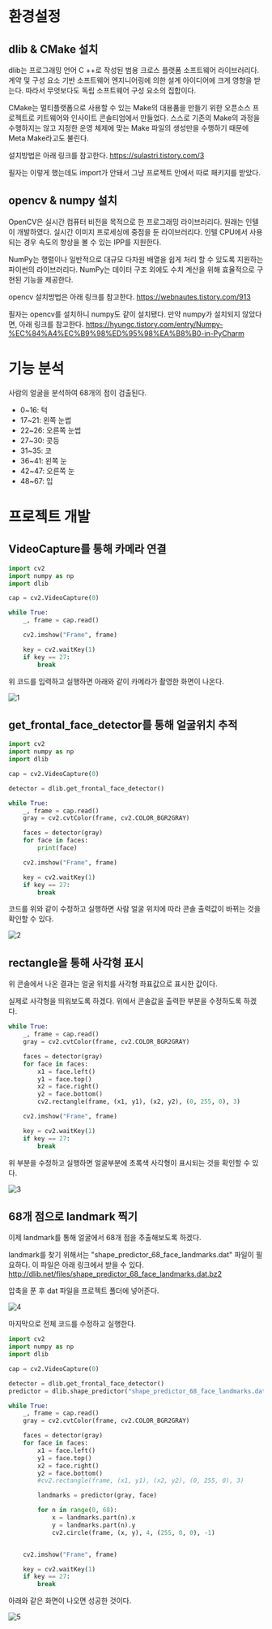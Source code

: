 # 환경설정
## dlib & CMake 설치
dlib는 프로그래밍 언어 C ++로 작성된 범용 크로스 플랫폼 소프트웨어 라이브러리다. 계약 및 구성 요소 기반 소프트웨어 엔지니어링에 의한 설계 아이디어에 크게 영향을 받는다. 따라서 무엇보다도 독립 소프트웨어 구성 요소의 집합이다.

CMake는 멀티플랫폼으로 사용할 수 있는 Make의 대용품을 만들기 위한 오픈소스 프로젝트로 키트웨어와 인사이트 콘솔티엄에서 만들었다. 스스로 기존의 Make의 과정을 수행하지는 않고 지정한 운영 체제에 맞는 Make 파일의 생성만을 수행하기 때문에 Meta Make라고도 불린다.

설치방법은 아래 링크를 참고한다.
https://sulastri.tistory.com/3

필자는 이렇게 했는데도 import가 안돼서 그냥 프로젝트 안에서 따로 패키지를 받았다.

## opencv & numpy 설치
OpenCV은 실시간 컴퓨터 비전을 목적으로 한 프로그래밍 라이브러리다. 원래는 인텔이 개발하였다. 실시간 이미지 프로세싱에 중점을 둔 라이브러리다. 인텔 CPU에서 사용되는 경우 속도의 향상을 볼 수 있는 IPP를 지원한다.

NumPy는 행렬이나 일반적으로 대규모 다차원 배열을 쉽게 처리 할 수 있도록 지원하는 파이썬의 라이브러리다. NumPy는 데이터 구조 외에도 수치 계산을 위해 효율적으로 구현된 기능을 제공한다.

opencv 설치방법은 아래 링크를 참고한다.
https://webnautes.tistory.com/913

필자는 opencv를 설치하니 numpy도 같이 설치됐다. 만약 numpy가 설치되지 않았다면, 아래 링크를 참고한다.
https://hyungc.tistory.com/entry/Numpy-%EC%84%A4%EC%B9%98%ED%95%98%EA%B8%B0-in-PyCharm


# 기능 분석
사람의 얼굴을 분석하여 68개의 점이 검출된다.

- 0~16: 턱
- 17~21: 왼쪽 눈썹
- 22~26: 오른쪽 눈썹
- 27~30: 콧등
- 31~35: 코
- 36~41: 왼쪽 눈
- 42~47: 오른쪽 눈
- 48~67: 입

# 프로젝트 개발
## VideoCapture를 통해 카메라 연결
```python
import cv2
import numpy as np
import dlib

cap = cv2.VideoCapture(0)

while True:
    _, frame = cap.read()

    cv2.imshow("Frame", frame)

    key = cv2.waitKey(1)
    if key == 27:
        break
```

위 코드를 입력하고 실행하면 아래와 같이 카메라가 촬영한 화면이 나온다.

![1](https://user-images.githubusercontent.com/74952376/109069539-b2668500-7734-11eb-8998-cdf0b890ab5e.JPG)

## get_frontal_face_detector를 통해 얼굴위치 추적
```python
import cv2
import numpy as np
import dlib

cap = cv2.VideoCapture(0)

detector = dlib.get_frontal_face_detector()

while True:
    _, frame = cap.read()
    gray = cv2.cvtColor(frame, cv2.COLOR_BGR2GRAY)

    faces = detector(gray)
    for face in faces:
        print(face)

    cv2.imshow("Frame", frame)

    key = cv2.waitKey(1)
    if key == 27:
        break
```

코드를 위와 같이 수정하고 실행하면 사람 얼굴 위치에 따라 콘솔 출력값이 바뀌는 것을 확인할 수 있다.

![2](https://user-images.githubusercontent.com/74952376/109069541-b397b200-7734-11eb-8faa-575b177a525f.JPG)

## rectangle을 통해 사각형 표시
위 콘솔에서 나온 결과는 얼굴 위치를 사각형 좌표값으로 표시한 값이다.

실제로 사각형을 띄워보도록 하겠다. 위에서 콘솔값을 출력한 부분을 수정하도록 하겠다.

```python
while True:
    _, frame = cap.read()
    gray = cv2.cvtColor(frame, cv2.COLOR_BGR2GRAY)

    faces = detector(gray)
    for face in faces:
        x1 = face.left()
        y1 = face.top()
        x2 = face.right()
        y2 = face.bottom()
        cv2.rectangle(frame, (x1, y1), (x2, y2), (0, 255, 0), 3)

    cv2.imshow("Frame", frame)

    key = cv2.waitKey(1)
    if key == 27:
        break
```

위 부분을 수정하고 실행하면 얼굴부분에 초록색 사각형이 표시되는 것을 확인할 수 있다.

![3](https://user-images.githubusercontent.com/74952376/109072057-db3c4980-7737-11eb-94e6-9061968826b2.JPG)

## 68개 점으로 landmark 찍기
이제 landmark를 통해 얼굴에서 68개 점을 추출해보도록 하겠다.

landmark를 찾기 위해서는 "shape_predictor_68_face_landmarks.dat" 파일이 필요하다. 이 파일은 아래 링크에서 받을 수 있다.
http://dlib.net/files/shape_predictor_68_face_landmarks.dat.bz2

압축을 푼 후 dat 파일을 프로젝트 폴더에 넣어준다.

![4](https://user-images.githubusercontent.com/74952376/109072049-da0b1c80-7737-11eb-8f32-0425823e5a7b.JPG)

마지막으로 전체 코드를 수정하고 실행한다.

```python
import cv2
import numpy as np
import dlib

cap = cv2.VideoCapture(0)

detector = dlib.get_frontal_face_detector()
predictor = dlib.shape_predictor("shape_predictor_68_face_landmarks.dat")

while True:
    _, frame = cap.read()
    gray = cv2.cvtColor(frame, cv2.COLOR_BGR2GRAY)

    faces = detector(gray)
    for face in faces:
        x1 = face.left()
        y1 = face.top()
        x2 = face.right()
        y2 = face.bottom()
        #cv2.rectangle(frame, (x1, y1), (x2, y2), (0, 255, 0), 3)

        landmarks = predictor(gray, face)

        for n in range(0, 68):
            x = landmarks.part(n).x
            y = landmarks.part(n).y
            cv2.circle(frame, (x, y), 4, (255, 0, 0), -1)


    cv2.imshow("Frame", frame)

    key = cv2.waitKey(1)
    if key == 27:
        break
```

아래와 같은 화면이 나오면 성공한 것이다.

![5](https://user-images.githubusercontent.com/74952376/109072055-db3c4980-7737-11eb-98cb-bf373e404f73.JPG)
